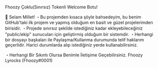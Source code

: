Fhoozy Çoklu(Sınırsız) Tokenli Welcome Botu! 

👋 Selam Millet!
・Bu projemden kısaca şöyle bahsedeyim, bu benim GitHub'taki ilk projem ve yapmış olduğum en basit ve güzel projelerimden birisidir.
・Projede sınırsız şekilde istediğiniz kadar ekleyebileceğiniz "public/ekip" sunucuları için geliştirmiş olduğum bir sistemdir. 
・Herhangi bir dosyayı başkaları ile Paylaşma/Kullanma durumunda telif haklarım geçerlidir. Harici durumlarda alıp istediğiniz yerde kullanabilirsiniz.


・Herhangi Bir Sıkıntı Olursa Benimle İletişime Geçebilirsiniz.
Fhoozy Lyrocks (Fhoozy#0001)

 
